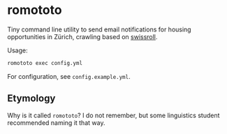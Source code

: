 # romototo

Tiny command line utility to send email notifications for housing opportunities in Zürich, crawling based on [swissroll](https://github.com/xiyichen/swissroll/).

Usage:

```bash
romototo exec config.yml
```

For configuration, see `config.example.yml`.

## Etymology

Why is it called `romototo`? I do not remember, but some linguistics student recommended naming it that way.
